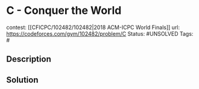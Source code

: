 # C - Conquer the World

contest: [[CFICPC/102482/102482|2018 ACM-ICPC World Finals]]
url: https://codeforces.com/gym/102482/problem/C
Status: #UNSOLVED
Tags: #

## Description

## Solution


